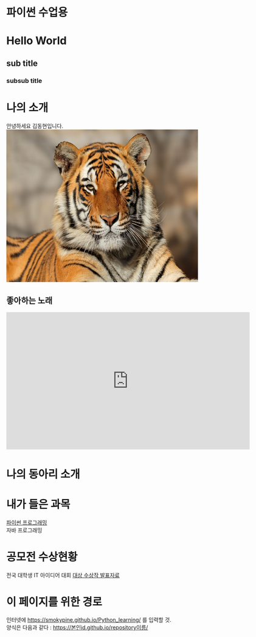# 파이썬 수업용
# Hello World
## sub title
### subsub title

# 나의 소개
안녕하세요 김동현입니다. <br>
<img src = "tiger.jpg" width="600" height ="400" /> <br>

## 좋아하는 노래
<iframe width="640" height="360" src="https://www.youtube.com/embed/Z7fJi6YNT8A" title="[한글자막] 원피스 필름 레드 스페셜 ost - 빙크스의 술 / Ado" frameborder="0" allow="accelerometer; autoplay; clipboard-write; encrypted-media; gyroscope; picture-in-picture; web-share" allowfullscreen></iframe>

# 나의 동아리 소개

# 내가 들은 과목
[파이썬 프로그래밍](https://www.python.org/) <br>
자바 프로그래밍 <br>

# 공모전 수상현황
전국 대학생 IT 아이디어 대회
[대상 수상작 발표자료](/presentation.pdf) <br>

# 이 페이지를 위한 경로
인터넷에 https://smokypine.github.io/Python_learning/ 를 입력할 것. <br>
양식은 다음과 같다 : https://본인id.github.io/repository이름/
